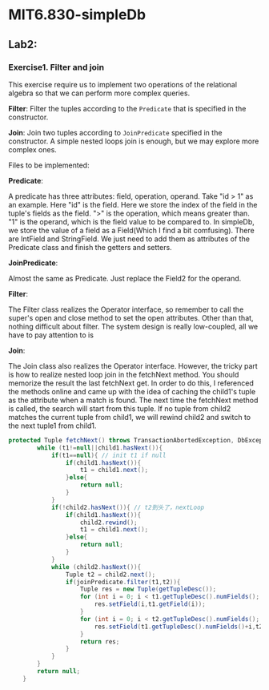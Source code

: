 # MIT6.830-simpleDb



## Lab2:

### Exercise1. Filter and join

This exercise require us to implement two operations of the relational algebra so that we can perform more complex queries. 

**Filter**: Filter the tuples according to the `Predicate` that is specified in the constructor.



**Join**: Join two tuples according to `JoinPredicate` specified in the constructor. A simple nested loops join is enough, but we may explore more complex ones.

Files to be implemented:

**Predicate**:

A predicate has three attributes: field, operation, operand. Take "id > 1" as an example. Here "id" is the field. Here we store the index of the field in the tuple's fields as the field. ">" is the operation, which means greater than. "1" is the operand, which is the field value to be compared to. In simpleDb, we store the value of a field as a Field(Which I find a bit comfusing). There are IntField and StringField. We just need to add them as attributes of the Predicate class and finish the getters and setters.



**JoinPredicate**:

Almost the same as Predicate. Just replace the Field2 for the operand. 



**Filter**:

The Filter class realizes the Operator interface, so remember to call the super's open and close method to set the open attributes. Other than that, nothing difficult about filter. The system design is really low-coupled, all we have to pay attention to is 



**Join**:

The Join class also realizes the Operator interface. However, the tricky part is how to realize nested loop join in the fetchNext method. You should memorize the result the last fetchNext get. In order to do this, I referenced the methods online and came up with the idea of caching the child1's tuple as the attribute when a match is found. The next time the fetchNext method is called, the search will start from this tuple. If no tuple from child2 matches the current tuple from child1, we will rewind child2 and switch to the next tuple1 from child1.

```java
protected Tuple fetchNext() throws TransactionAbortedException, DbException {
        while (t1!=null||child1.hasNext()){
            if(t1==null){ // init t1 if null
                if(child1.hasNext()){
                    t1 = child1.next();
                }else{
                    return null;
                }
            }
            if(!child2.hasNext()){ // t2到头了，nextLoop
                if(child1.hasNext()){
                    child2.rewind();
                    t1 = child1.next();
                }else{
                    return null;
                }
            }
            while (child2.hasNext()){
                Tuple t2 = child2.next();
                if(joinPredicate.filter(t1,t2)){
                    Tuple res = new Tuple(getTupleDesc());
                    for (int i = 0; i < t1.getTupleDesc().numFields(); i++) {
                        res.setField(i,t1.getField(i));
                    }
                    for (int i = 0; i < t2.getTupleDesc().numFields(); i++) {
                        res.setField(t1.getTupleDesc().numFields()+i,t2.getField(i));
                    }
                    return res;
                }
            }
        }
        return null;
    }

```



